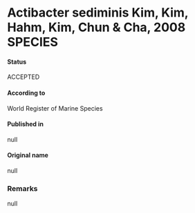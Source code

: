 # Actibacter sediminis Kim, Kim, Hahm, Kim, Chun & Cha, 2008 SPECIES

#### Status
ACCEPTED

#### According to
World Register of Marine Species

#### Published in
null

#### Original name
null

### Remarks
null